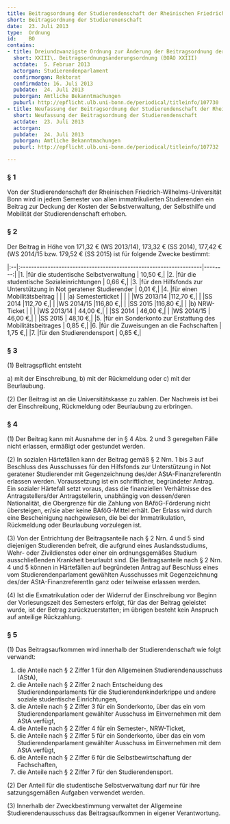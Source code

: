 ```yaml
---
title: Beitragsordnung der Studierendenschaft der Rheinischen Friedrich-Wilhelms-Universität Bonn
short: Beitragsordnung der Studierenenschaft
date:  23. Juli 2013
type:  Ordnung
id:    BO
contains:
- title: Dreiundzwanzigste Ordnung zur Änderung der Beitragsordnung der Studierendenschaft der Rheinischen Friedrich-Wilhelms-Universität Bonn - XXIII. Beitragsordnungsänderungsordnung (BOÄO XXIII)
  short: XXIII\. Beitragsordnungsänderungsordnung (BOÄO XXIII)
  actdate:  5. Februar 2013
  actorgan: Studierendenparlament
  confirmorgan: Rektorat
  confirmdate: 16. Juli 2013
  pubdate:  24. Juli 2013
  puborgan: Amtliche Bekanntmachungen
  puburl: http://epflicht.ulb.uni-bonn.de/periodical/titleinfo/107730
- title: Neufassung der Beitragsordnung der Studierendenschaft der Rheinischen Friedrich-Wilhelms-Universität Bonn
  short: Neufassung der Beitragsordnung der Studierendenschaft
  actdate:  23. Juli 2013
  actorgan: 
  pubdate:  24. Juli 2013
  puborgan: Amtliche Bekanntmachungen
  puburl: http://epflicht.ulb.uni-bonn.de/periodical/titleinfo/107732

---
```


### § 1
Von der Studierendenschaft der Rheinischen Friedrich-Wilhelms-Universität Bonn wird in
jedem Semester von allen immatrikulierten Studierenden ein Beitrag zur Deckung der
Kosten der Selbstverwaltung, der Selbsthilfe und Mobilität der Studierendenschaft erhoben.

### § 2
Der Beitrag in Höhe von 171,32 € (WS 2013/14), 173,32 € (SS 2014), 177,42 € (WS
2014/15 bzw. 179,52 € (SS 2015) ist für folgende Zwecke bestimmt:

|:--|:------------------------------------------------------------------|--------:|
|1. |für die studentische Selbstverwaltung					| 10,50 €,|
|2. |für die studentische Sozialeinrichtungen					|  0,66 €,|
|3. |für den Hilfsfonds zur Unterstützung in Not geratener Studierender	|  0,01 €,|
|4. |für einen Mobilitätsbeitrag							|         |
|   |a) Semesterticket									|         |
|   |WS 2013/14										|112,70 €,|
|   |SS 2014										|112,70 €,|
|   |WS 2014/15										|116,80 €,|
|   |SS 2015										|116,80 €,|
|   |b) NRW-Ticket									|         |
|   |WS 2013/14										| 44,00 €,|
|   |SS 2014										| 46,00 €,|
|   |WS 2014/15										| 46,00 €,|
|   |SS 2015										| 48,10 €,|
|5. |für ein Sonderkonto zur Erstattung des Mobilitätsbeitrages		|  0,85 €,|
|6. |für die Zuweisungen an die Fachschaften					|  1,75 €,|
|7. |für den Studierendensport							|  0,85 €,|

### § 3
(1) Beitragspflicht entsteht

a) mit der Einschreibung,
b) mit der Rückmeldung oder
c) mit der Beurlaubung.

(2) Der Beitrag ist an die Universitätskasse zu zahlen. Der Nachweis ist bei der
Einschreibung, Rückmeldung oder Beurlaubung zu erbringen.

### § 4
(1) Der Beitrag kann mit Ausnahme der in § 4 Abs. 2 und 3 geregelten Fälle nicht
erlassen, ermäßigt oder gestundet werden.

(2) In sozialen Härtefällen kann der Beitrag gemäß § 2 Nrn. 1 bis 3 auf Beschluss des
Ausschusses für den Hilfsfonds zur Unterstützung in Not geratener Studierender mit
Gegenzeichnung des/der AStA-FinanzreferentIn erlassen werden. Voraussetzung ist ein
schriftlicher, begründeter Antrag. Ein sozialer Härtefall setzt voraus, dass die finanziellen
Verhältnisse des Antragstellers/der Antragstellerin, unabhängig von dessen/deren
Nationalität, die Obergrenze für die Zahlung von BAföG-Förderung nicht übersteigen, er/sie
aber keine BAföG-Mittel erhält. Der Erlass wird durch eine Bescheinigung nachgewiesen, die
bei der Immatrikulation, Rückmeldung oder Beurlaubung vorzulegen ist.

(3) Von der Entrichtung der Beitragsanteile nach § 2 Nrn. 4 und 5 sind diejenigen
Studierenden befreit, die aufgrund eines Auslandsstudiums, Wehr- oder Zivildienstes oder
einer ein ordnungsgemäßes Studium ausschließenden Krankheit beurlaubt sind. Die
Beitragsanteile nach § 2 Nrn. 4 und 5 können in Härtefällen auf begründeten Antrag auf
Beschluss eines vom Studierendenparlament gewählten Ausschusses mit Gegenzeichnung
des/der AStA-FinanzreferentIn ganz oder teilweise erlassen werden.

(4) Ist die Exmatrikulation oder der Widerruf der Einschreibung vor Beginn der
Vorlesungszeit des Semesters erfolgt, für das der Beitrag geleistet wurde, ist der Betrag
zurückzuerstatten; im übrigen besteht kein Anspruch auf anteilige Rückzahlung.

### § 5
(1) Das Beitragsaufkommen wird innerhalb der Studierendenschaft wie folgt verwandt:
1. die Anteile nach § 2 Ziffer 1 für den Allgemeinen Studierendenausschuss (AStA),
2. die Anteile nach § 2 Ziffer 2 nach Entscheidung des Studierendenparlaments für
die Studierendenkinderkrippe und andere soziale studentische Einrichtungen,
3. die Anteile nach § 2 Ziffer 3 für ein Sonderkonto, über das ein vom
Studierendenparlament gewählter Ausschuss im Einvernehmen mit dem AStA
verfügt,
4. die Anteile nach § 2 Ziffer 4 für ein Semester-, NRW-Ticket,
5. die Anteile nach § 2 Ziffer 5 für ein Sonderkonto, über das ein vom
Studierendenparlament gewählter Ausschuss im Einvernehmen mit dem AStA
verfügt,
6. die Anteile nach § 2 Ziffer 6 für die Selbstbewirtschaftung der Fachschaften,
7. die Anteile nach § 2 Ziffer 7 für den Studierendensport.

(2) Der Anteil für die studentische Selbstverwaltung darf nur für ihre satzungsgemäßen
Aufgaben verwendet werden.

(3) Innerhalb der Zweckbestimmung verwaltet der Allgemeine Studierendenausschuss das
Beitragsaufkommen in eigener Verantwortung.
